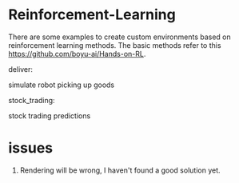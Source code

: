 # Reinforcement-Learning
There are some examples to create custom environments based on reinforcement learning methods. The basic methods refer to this https://github.com/boyu-ai/Hands-on-RL.
<br />
<p>deliver:</p> simulate robot picking up goods
<p></p>stock_trading:</p> stock trading predictions

# issues
1. Rendering will be wrong, I haven't found a good solution yet. 
